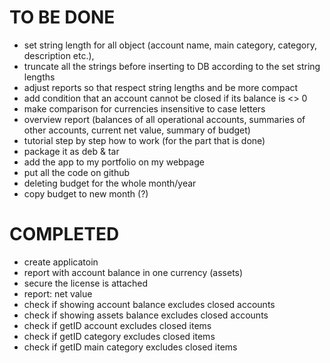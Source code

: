# TO BE DONE
- set string length for all object (account name, main category, category, description etc.), 
- truncate all the strings before inserting to DB according to the set string lengths
- adjust reports so that respect string lengths and be more compact
- add condition that an account cannot be closed if its balance is <> 0
- make comparison for currencies insensitive to case letters
- overview report (balances of all operational accounts, summaries of other accounts, current net value, summary of budget)
- tutorial step by step how to work (for the part that is done)
- package it as deb & tar
- add the app to my portfolio on my webpage
- put all the code on github
- deleting budget for the whole month/year
- copy budget to new month (?)


# COMPLETED
- create applicatoin
- report with account balance in one currency (assets)
- secure the license is attached
- report: net value
- check if showing account balance excludes closed accounts
- check if showing assets balance excludes closed accounts
- check if getID account excludes closed items
- check if getID category excludes closed items
- check if getID main category excludes closed items

